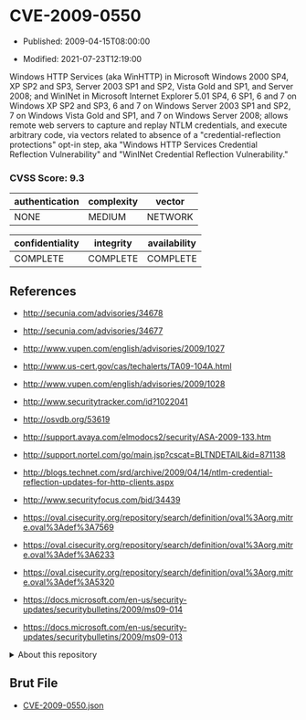 # CVE-2009-0550

- Published: 2009-04-15T08:00:00

- Modified: 2021-07-23T12:19:00

Windows HTTP Services (aka WinHTTP) in Microsoft Windows 2000 SP4, XP SP2 and SP3, Server 2003 SP1 and SP2, Vista Gold and SP1, and Server 2008; and WinINet in Microsoft Internet Explorer 5.01 SP4, 6 SP1, 6 and 7 on Windows XP SP2 and SP3, 6 and 7 on Windows Server 2003 SP1 and SP2, 7 on Windows Vista Gold and SP1, and 7 on Windows Server 2008; allows remote web servers to capture and replay NTLM credentials, and execute arbitrary code, via vectors related to absence of a "credential-reflection protections" opt-in step, aka "Windows HTTP Services Credential Reflection Vulnerability" and "WinINet Credential Reflection Vulnerability."

### CVSS Score: **9.3**

| authentication | complexity | vector |
| --- | --- | --- |
| NONE | MEDIUM | NETWORK |

| confidentiality | integrity | availability |
| --- | --- | --- |
| COMPLETE | COMPLETE | COMPLETE |

## References

* http://secunia.com/advisories/34678

* http://secunia.com/advisories/34677

* http://www.vupen.com/english/advisories/2009/1027

* http://www.us-cert.gov/cas/techalerts/TA09-104A.html

* http://www.vupen.com/english/advisories/2009/1028

* http://www.securitytracker.com/id?1022041

* http://osvdb.org/53619

* http://support.avaya.com/elmodocs2/security/ASA-2009-133.htm

* http://support.nortel.com/go/main.jsp?cscat=BLTNDETAIL&id=871138

* http://blogs.technet.com/srd/archive/2009/04/14/ntlm-credential-reflection-updates-for-http-clients.aspx

* http://www.securityfocus.com/bid/34439

* https://oval.cisecurity.org/repository/search/definition/oval%3Aorg.mitre.oval%3Adef%3A7569

* https://oval.cisecurity.org/repository/search/definition/oval%3Aorg.mitre.oval%3Adef%3A6233

* https://oval.cisecurity.org/repository/search/definition/oval%3Aorg.mitre.oval%3Adef%3A5320

* https://docs.microsoft.com/en-us/security-updates/securitybulletins/2009/ms09-014

* https://docs.microsoft.com/en-us/security-updates/securitybulletins/2009/ms09-013

<details>
<summary>About this repository</summary> 

  This repository is part of the project [Live Hack CVE](https://github.com/Live-Hack-CVE). Main website can be found [www.live-hack.org](https://www.live-hack.org) 
  
  Made by [Sn0wAlice](https://github.com/Sn0wAlice) for the people that care about security and need to have a feed of the latest CVEs. Hope you enjoy it, don't forget to star the repo and follow me on [Twitter](https://twitter.com/Sn0wAlice) and [Github](https://github.com/Sn0wAlice). And that is my [personnal website](https://www.alice-snow.me/)

  - [Home Page](https://github.com/Live-Hack-CVE)
  - [Framework](https://github.com/Live-Hack-CVE/cve-framework)
  - [CVE database](https://github.com/Live-Hack-CVE/full_database)
  - [Changelog](https://github.com/Live-Hack-CVE/Changelog)
</details>

## Brut File

* [CVE-2009-0550.json](https://raw.githubusercontent.com/Live-Hack-CVE/full_database/main/cves/2009/CVE-2009-0550.json)

